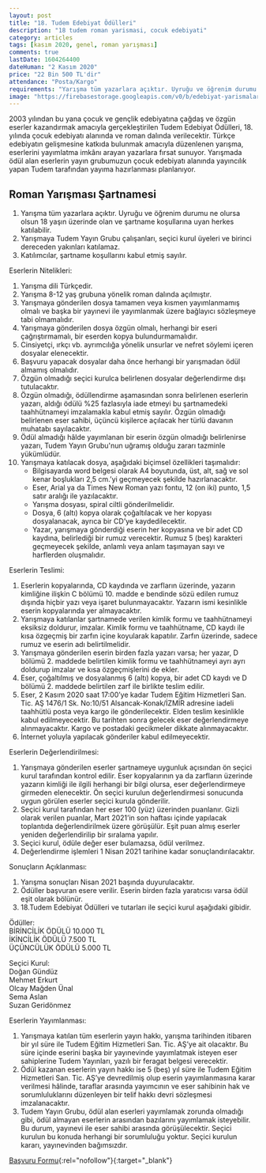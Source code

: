 ```yaml
---
layout: post
title: "18. Tudem Edebiyat Ödülleri"
description: "18 tudem roman yarismasi, cocuk edebiyati"
category: articles
tags: [kasım 2020, genel, roman yarışması]
comments: true
lastDate: 1604264400
dateHuman: "2 Kasım 2020"
price: "22 Bin 500 TL'dir"
attendance: "Posta/Kargo"
requirements: "Yarışma tüm yazarlara açıktır. Uyruğu ve öğrenim durumu ne olursa olsun 18 yaşın üzerinde olan ve şartname koşullarına uyan herkes katılabilir"
image: "https://firebasestorage.googleapis.com/v0/b/edebiyat-yarismalari.appspot.com/o/18-tudem-edebiyat-odulleri-roman-yarismasi.jpg?alt=media&token=b7f52b49-184d-4baf-ba18-a55064e653dd"
---
```


2003 yılından bu yana çocuk ve gençlik edebiyatına çağdaş ve özgün eserler kazandırmak amacıyla gerçekleştirilen Tudem Edebiyat Ödülleri, 18. yılında çocuk edebiyatı alanında ve roman dalında verilecektir. Türkçe edebiyatın gelişmesine katkıda bulunmak amacıyla düzenlenen yarışma, eserlerini yayımlatma imkânı arayan yazarlara fırsat sunuyor. Yarışmada ödül alan eserlerin yayın grubumuzun çocuk edebiyatı alanında yayıncılık yapan Tudem tarafından yayıma hazırlanması planlanıyor.

## Roman Yarışması Şartnamesi
1. Yarışma tüm yazarlara açıktır. Uyruğu ve öğrenim durumu ne olursa olsun 18 yaşın üzerinde olan ve şartname koşullarına uyan herkes katılabilir.
2. Yarışmaya Tudem Yayın Grubu çalışanları, seçici kurul üyeleri ve birinci dereceden yakınları katılamaz.
3. Katılımcılar, şartname koşullarını kabul etmiş sayılır.

Eserlerin Nitelikleri:  
1. Yarışma dili Türkçedir.
2. Yarışma 8-12 yaş grubuna yönelik roman dalında açılmıştır.
3. Yarışmaya gönderilen dosya tamamen veya kısmen yayımlanmamış olmalı ve başka bir yayınevi ile yayımlanmak üzere bağlayıcı sözleşmeye tabi olmamalıdır.
4. Yarışmaya gönderilen dosya özgün olmalı, herhangi bir eseri çağrıştırmamalı, bir eserden kopya bulundurmamalıdır.
5. Cinsiyetçi, ırkçı vb. ayrımcılığa yönelik unsurlar ve nefret söylemi içeren dosyalar elenecektir.
6. Başvuru yapacak dosyalar daha önce herhangi bir yarışmadan ödül almamış olmalıdır.
7. Özgün olmadığı seçici kurulca belirlenen dosyalar değerlendirme dışı tutulacaktır.
8. Özgün olmadığı, ödüllendirme aşamasından sonra belirlenen eserlerin yazarı, aldığı ödülü %25 fazlasıyla iade etmeyi bu şartnamedeki taahhütnameyi imzalamakla kabul etmiş sayılır. Özgün olmadığı belirlenen eser sahibi, üçüncü kişilerce açılacak her türlü davanın muhatabı sayılacaktır.
9. Ödül almadığı hâlde yayımlanan bir eserin özgün olmadığı belirlenirse yazarı, Tudem Yayın Grubu'nun uğramış olduğu zararı tazminle yükümlüdür.
10. Yarışmaya katılacak dosya, aşağıdaki biçimsel özellikleri taşımalıdır:
    - Bilgisayarda word belgesi olarak A4 boyutunda, üst, alt, sağ ve sol kenar boşlukları 2,5 cm.’yi geçmeyecek şekilde hazırlanacaktır.
    - Eser, Arial ya da Times New Roman yazı fontu, 12 (on iki) punto, 1,5 satır aralığı ile yazılacaktır.
    - Yarışma dosyası, spiral ciltli gönderilmelidir.
    - Dosya, 6 (altı) kopya olarak çoğaltılacak ve her kopyası dosyalanacak, ayrıca bir CD’ye kaydedilecektir.
    - Yazar, yarışmaya gönderdiği eserin her kopyasına ve bir adet CD kaydına, belirlediği bir rumuz verecektir. Rumuz 5 (beş) karakteri geçmeyecek şekilde, anlamlı veya anlam taşımayan sayı ve harflerden oluşmalıdır.

Eserlerin Teslimi:  
1. Eserlerin kopyalarında, CD kaydında ve zarfların üzerinde, yazarın kimliğine ilişkin C bölümü 10. madde e bendinde sözü edilen rumuz dışında hiçbir yazı veya işaret bulunmayacaktır. Yazarın ismi kesinlikle eserin kopyalarında yer almayacaktır.
2. Yarışmaya katılanlar şartnamede verilen kimlik formu ve taahhütnameyi eksiksiz doldurur, imzalar. Kimlik formu ve taahhütname, CD kaydı ile kısa özgeçmiş bir zarfın içine koyularak kapatılır. Zarfın üzerinde, sadece rumuz ve eserin adı belirtilmelidir.
3. Yarışmaya gönderilen eserin birden fazla yazarı varsa; her yazar, D bölümü 2. maddede belirtilen kimlik formu ve taahhütnameyi ayrı ayrı doldurup imzalar ve kısa özgeçmişlerini de ekler.
4. Eser, çoğaltılmış ve dosyalanmış 6 (altı) kopya, bir adet CD kaydı ve D bölümü 2. maddede belirtilen zarf ile birlikte teslim edilir.
5. Eser, 2 Kasım 2020 saat 17:00’ye kadar Tudem Eğitim Hizmetleri San. Tic. AŞ 1476/1 Sk. No:10/51 Alsancak-Konak/İZMİR adresine iadeli taahhütlü posta veya kargo ile gönderilecektir. Elden teslim kesinlikle kabul edilmeyecektir. Bu tarihten sonra gelecek eser değerlendirmeye alınmayacaktır. Kargo ve postadaki gecikmeler dikkate alınmayacaktır.
6. İnternet yoluyla yapılacak gönderiler kabul edilmeyecektir.

Eserlerin Değerlendirilmesi:  
1. Yarışmaya gönderilen eserler şartnameye uygunluk açısından ön seçici kurul tarafından kontrol edilir. Eser kopyalarının ya da zarfların üzerinde yazarın kimliği ile ilgili herhangi bir bilgi olursa, eser değerlendirmeye girmeden elenecektir. Ön seçici kurulun değerlendirmesi sonucunda uygun görülen eserler seçici kurula gönderilir.
2. Seçici kurul tarafından her eser 100 (yüz) üzerinden puanlanır. Gizli olarak verilen puanlar, Mart 2021’in son haftası içinde yapılacak toplantıda değerlendirilmek üzere görüşülür. Eşit puan almış eserler yeniden değerlendirilip bir sıralama yapılır.
3. Seçici kurul, ödüle değer eser bulamazsa, ödül verilmez.
4. Değerlendirme işlemleri 1 Nisan 2021 tarihine kadar sonuçlandırılacaktır.

Sonuçların Açıklanması:  
1. Yarışma sonuçları Nisan 2021 başında duyurulacaktır.
2. Ödüller başvuran esere verilir. Eserin birden fazla yaratıcısı varsa ödül eşit olarak bölünür.
3. 18.Tudem Edebiyat Ödülleri ve tutarları ile seçici kurul aşağıdaki gibidir.

Ödüller:  
BİRİNCİLİK ÖDÜLÜ 10.000 TL  
İKİNCİLİK ÖDÜLÜ 7.500 TL  
ÜÇÜNCÜLÜK ÖDÜLÜ 5.000 TL  

Seçici Kurul:  
Doğan Gündüz  
Mehmet Erkurt  
Olcay Mağden Ünal  
Sema Aslan  
Suzan Geridönmez  

Eserlerin Yayımlanması:  
1. Yarışmaya katılan tüm eserlerin yayın hakkı, yarışma tarihinden itibaren bir yıl süre ile Tudem Eğitim Hizmetleri San. Tic. AŞ’ye ait olacaktır. Bu süre içinde eserini başka bir yayınevinde yayımlatmak isteyen eser sahiplerine Tudem Yayınları, yazılı bir feragat belgesi verecektir.
2. Ödül kazanan eserlerin yayın hakkı ise 5 (beş) yıl süre ile Tudem Eğitim Hizmetleri San. Tic. AŞ’ye devredilmiş olup eserin yayımlanmasına karar verilmesi hâlinde, taraflar arasında yayımcının ve eser sahibinin hak ve sorumluluklarını düzenleyen bir telif hakkı devri sözleşmesi imzalanacaktır.
3. Tudem Yayın Grubu, ödül alan eserleri yayımlamak zorunda olmadığı gibi, ödül almayan eserlerin arasından bazılarını yayımlamak isteyebilir. Bu durum, yayınevi ile eser sahibi arasında görüşülecektir. Seçici kurulun bu konuda herhangi bir sorumluluğu yoktur. Seçici kurulun kararı, yayınevinden bağımsızdır.

[Başvuru Formu](https://firebasestorage.googleapis.com/v0/b/edebiyat-yarismalari.appspot.com/o/18-tudem-edebiyat-odulleri-roman-yarismasi-basvuru-formu.pdf?alt=media&token=8aef611b-a8bf-4696-be1b-12fba13d2df0){:rel="nofollow"}{:target="_blank"}